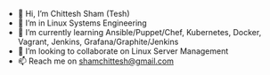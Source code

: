- 👋 Hi, I’m Chittesh Sham (Tesh)
- 👀 I’m in Linux Systems Engineering
- 🌱 I’m currently learning Ansible/Puppet/Chef, Kubernetes, Docker, Vagrant, Jenkins, Grafana/Graphite/Jenkins
- 💞️ I’m looking to collaborate on Linux Server Management
- 📫 Reach me on shamchittesh@gmail.com

<!---
isitlunchtimeyet/isitlunchtimeyet is a ✨ special ✨ repository because its `README.md` (this file) appears on your GitHub profile.
You can click the Preview link to take a look at your changes.
--->
